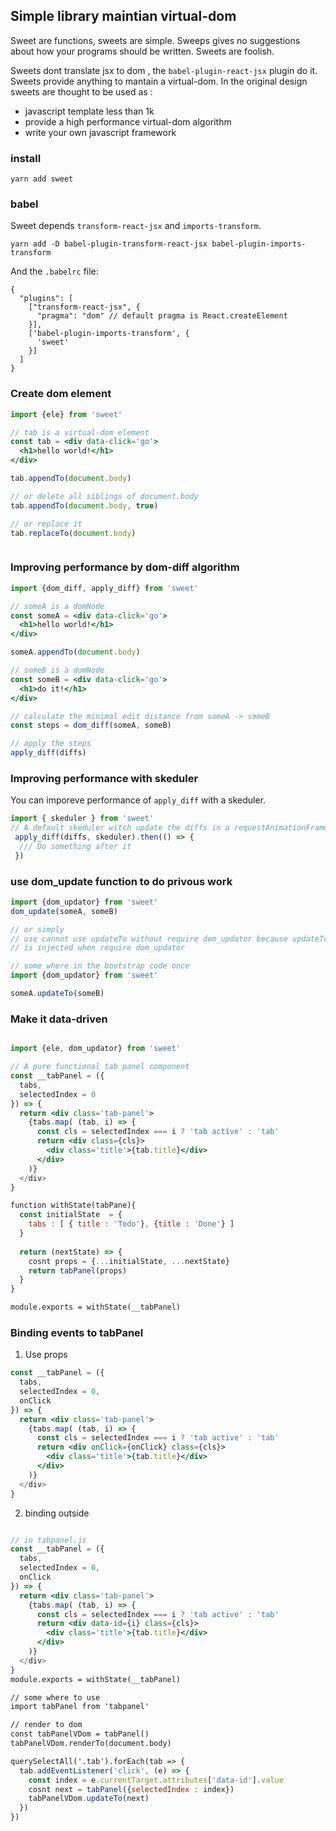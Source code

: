 ## Simple library maintian virtual-dom

Sweet are functions, sweets are simple. Sweeps gives no suggestions about how your programs should be written. Sweets are foolish. 

Sweets dont translate jsx to dom , the `babel-plugin-react-jsx` plugin do it. Sweets provide anything to mantain a virtual-dom. In the original design sweets are thought to be used as :

- javascript template less than 1k
- provide a high performance virtual-dom algorithm
- write your own javascript framework 



### install

```
yarn add sweet
```

### babel
Sweet depends `transform-react-jsx` and `imports-transform`.

```
yarn add -D babel-plugin-transform-react-jsx babel-plugin-imports-transform

```

And the `.babelrc` file:

```
{
  "plugins": [
    ["transform-react-jsx", {
      "pragma": "dom" // default pragma is React.createElement
    }],
    ['babel-plugin-imports-transform', {
      'sweet'
    }]
  ]
}
```

### Create dom element

``` jsx
import {ele} from 'sweet'

// tab is a virtual-dom element 
const tab = <div data-click='go'>
  <h1>hello world!</h1>
</div>

tab.appendTo(document.body)

// or delete all siblings of document.body
tab.appendTo(document.body, true) 

// or replace it
tab.replaceTo(document.body)



```

### Improving performance by dom-diff algorithm 
``` jsx
import {dom_diff, apply_diff} from 'sweet'

// someA is a domNode
const someA = <div data-click='go'>
  <h1>hello world!</h1>
</div>

someA.appendTo(document.body)

// someB is a domNode
const someB = <div data-click='go'>
  <h1>do it!</h1>
</div>

// calculate the minimal edit distance from someA -> someB
const steps = dom_diff(someA, someB)

// apply the steps
apply_diff(diffs)
```

### Improving performance with skeduler
You can imporeve performance of `apply_diff` with a skeduler.

``` jsx
import { skeduler } from 'sweet'
// A default skeduler witch update the diffs in a requestAnimationFrame cycle
 apply_diff(diffs, skeduler).then(() => {
  /// Do something after it
 })

```

### use dom_update function to do privous work
``` jsx
import {dom_updator} from 'sweet'
dom_update(someA, someB)

// or simply
// use cannot use updateTo without require dom_updator because updateTo 
// is injected when require dom_updator

// some where in the bootstrap code once
import {dom_updator} from 'sweet'

someA.updateTo(someB) 


```



### Make it data-driven
``` jsx

import {ele, dom_updator} from 'sweet'

// A pure functional tab panel component
const __tabPanel = ({
  tabs,
  selectedIndex = 0
}) => {
  return <div class='tab-panel'>
    {tabs.map( (tab, i) => {
      const cls = selectedIndex === i ? 'tab active' : 'tab'
      return <div class={cls}>
        <div class='title'>{tab.title}</div>
      </div>
    )}
  </div>
}

function withState(tabPane){
  const initialState  = {
    tabs : [ { title : 'Todo'}, {title : 'Done'} ]
  }
  
  return (nextState) => {
    cosnt props = {...initialState, ...nextState}
    return tabPanel(props)
  }
}

module.exports = withState(__tabPanel)

```

### Binding events to tabPanel

1. Use props
``` jsx
const __tabPanel = ({
  tabs,
  selectedIndex = 0,
  onClick
}) => {
  return <div class='tab-panel'>
    {tabs.map( (tab, i) => {
      const cls = selectedIndex === i ? 'tab active' : 'tab'
      return <div onClick={onClick} class={cls}>
        <div class='title'>{tab.title}</div>
      </div>
    )}
  </div>
}
```

2. binding outside
``` jsx

// in tabpanel.js
const __tabPanel = ({
  tabs,
  selectedIndex = 0,
  onClick
}) => {
  return <div class='tab-panel'>
    {tabs.map( (tab, i) => {
      const cls = selectedIndex === i ? 'tab active' : 'tab'
      return <div data-id={i} class={cls}>
        <div class='title'>{tab.title}</div>
      </div>
    )}
  </div>
}
module.exports = withState(__tabPanel)

// some where to use
import tabPanel from 'tabpanel'

// render to dom
const tabPanelVDom = tabPanel()
tabPanelVDom.renderTo(document.body)

querySelectAll('.tab').forEach(tab => {
  tab.addEventListener('click', (e) => {
    const index = e.currentTarget.attributes['data-id'].value
    cosnt next = tabPanel({selectedIndex : index})
    tabPanelVDom.updateTo(next)
  })
})
```

